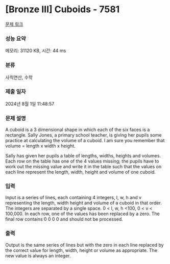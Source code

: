 # [Bronze III] Cuboids - 7581 

[문제 링크](https://www.acmicpc.net/problem/7581) 

### 성능 요약

메모리: 31120 KB, 시간: 44 ms

### 분류

사칙연산, 수학

### 제출 일자

2024년 8월 1일 11:48:57

### 문제 설명

<p>A cuboid is a 3 dimensional shape in which each of the six faces is a rectangle. Sally Jones, a primary school teacher, is giving her pupils some practice at calculating the volume of a cuboid. I am sure you remember that volume = length x width x height.</p>

<p>Sally has given her pupils a table of lengths, widths, heights and volumes. Each row on the table has one of the 4 values missing; the pupils have to work out the missing value and write it in the table such that the values on each line represent the length, width, height and volume of one cuboid. </p>

### 입력 

 <p>Input is a series of lines, each containing 4 integers, l, w, h and v representing the length, width height and volume of a cuboid in that order. The integers are separated by a single space. 0 < l, w, h <100, 0 < v < 100,000. In each row, one of the values has been replaced by a zero. The final row contains 0 0 0 0 and should not be processed. </p>

### 출력 

 <p>Output is the same series of lines but with the zero in each line replaced by the correct value for length, width, height or volume as appropriate. The new value is always an integer. </p>

